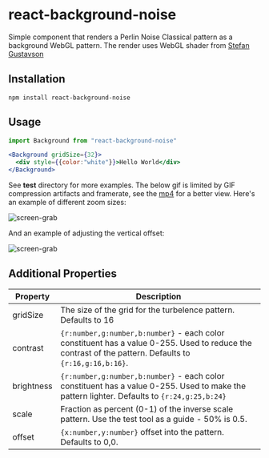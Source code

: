 # react-background-noise

Simple component that renders a Perlin Noise Classical pattern as a background WebGL pattern. The render uses WebGL shader from [Stefan Gustavson](http://staffwww.itn.liu.se/~stegu/simplexnoise/simplexnoise.pdf)

## Installation

```
npm install react-background-noise
```

## Usage

```jsx
import Background from "react-background-noise"

<Background gridSize={32}>
  <div style={{color:"white"}}>Hello World</div>
</Background>
```

See **test** directory for more examples. The below gif is limited by GIF compression artifacts and framerate, see the [mp4](docs/capture.mp4) for a better view. Here's an example of different zoom sizes:

![screen-grab](docs/capture-zoom.gif?raw=true)

And an example of adjusting the vertical offset:

![screen-grab](docs/capture-vert.gif?raw=true)


## Additional Properties

Property       | Description
---------------|------------
gridSize       | The size of the grid for the turbelence pattern. Defaults to 16
contrast       | `{r:number,g:number,b:number}` - each color constituent has a value 0-255. Used to reduce the contrast of the pattern. Defaults to `{r:16,g:16,b:16}`.
brightness     | `{r:number,g:number,b:number}` - each color constituent has a value 0-255. Used to make the pattern lighter. Defaults to `{r:24,g:25,b:24}`
scale          | Fraction as percent (0-1) of the inverse scale pattern. Use the test tool as a guide - 50% is 0.5.
offset         | `{x:number,y:number}` offset into the pattern. Defaults to 0,0. 


